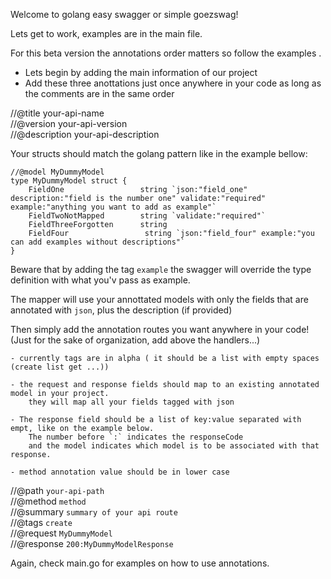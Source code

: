 Welcome to golang easy swagger or simple goezswag!
    
Lets get to work, examples are in the main file.

For this beta version the annotations order matters so follow the examples .

- Lets begin by adding the main information of our project  
- Add these three anottations just once anywhere in your code as long as the comments are in the same order

//@title your-api-name  
//@version your-api-version  
//@description your-api-description  

Your structs should match the golang pattern like in the example bellow:

    //@model MyDummyModel
    type MyDummyModel struct {
    	FieldOne	             string `json:"field_one" description:"field is the number one" validate:"required" example:"anything you want to add as example"`
    	FieldTwoNotMapped        string `validate:"required"`
    	FieldThreeForgotten      string
    	FieldFour			      string `json:"field_four" example:"you can add examples without descriptions"`
    }

Beware that by adding the tag `example` the swagger will override the type definition with what you'v pass as example.

The mapper will use your annottated models with only the fields that are annotated with `json`, plus the description (if provided)

Then simply add the annotation routes you want  anywhere in your code! (Just for the sake of organization, add above the handlers...)  

	- currently tags are in alpha ( it should be a list with empty spaces (create list get ...))

	- the request and response fields should map to an existing annotated model in your project.
	    they will map all your fields tagged with json
	
	- The response field should be a list of key:value separated with empt, like on the example below.  
	    The number before `:` indicates the responseCode   
	    and the model indicates which model is to be associated with that response.    
	    
	- method annotation value should be in lower case   

//@path `your-api-path`  
//@method `method`  
//@summary `summary of your api route`  
//@tags `create`  
//@request `MyDummyModel`  
//@response `200:MyDummyModelResponse`  


Again, check main.go for examples on how to use annotations.
